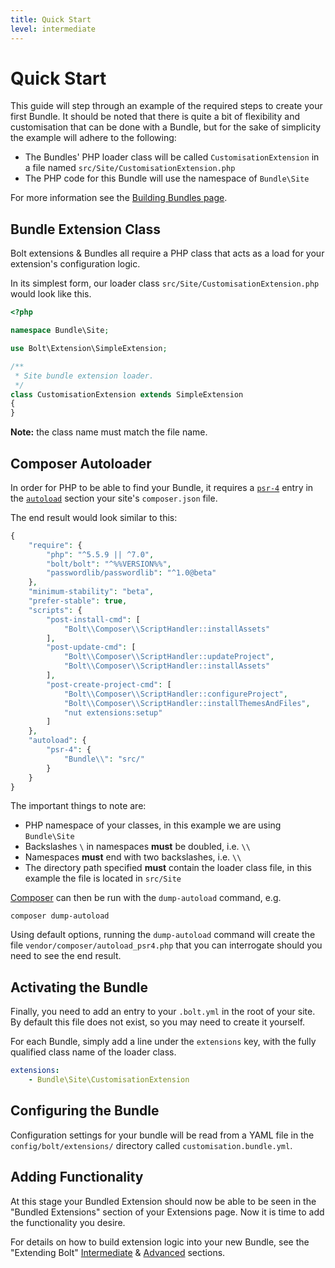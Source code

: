 ```yaml
---
title: Quick Start
level: intermediate
---
```

Quick Start
===========

This guide will step through an example of the required steps to create your
first Bundle. It should be noted that there is quite a bit of flexibility and
customisation that can be done with a Bundle, but for the sake of simplicity
the example will adhere to the following:

 - The Bundles' PHP loader class will be called `CustomisationExtension` in a file
   named `src/Site/CustomisationExtension.php`
 - The PHP code for this Bundle will use the namespace of `Bundle\Site`

For more information see the [Building Bundles page](building-bundles).


Bundle Extension Class
----------------------

Bolt extensions & Bundles all require a PHP class that acts as a load for your
extension's configuration logic.

In its simplest form, our loader class `src/Site/CustomisationExtension.php` would
look like this.

```php
<?php

namespace Bundle\Site;

use Bolt\Extension\SimpleExtension;

/**
 * Site bundle extension loader.
 */
class CustomisationExtension extends SimpleExtension
{
}
```

<p class="note"><strong>Note:</strong> the class name must match the file name.</p>


Composer Autoloader
-------------------

In order for PHP to be able to find your Bundle, it requires a [`psr-4`][psr-4]
entry in the [`autoload`][autoload] section your site's `composer.json` file.

The end result would look similar to this:

```php
{
    "require": {
        "php": "^5.5.9 || ^7.0",
        "bolt/bolt": "^%%VERSION%%",
        "passwordlib/passwordlib": "^1.0@beta"
    },
    "minimum-stability": "beta",
    "prefer-stable": true,
    "scripts": {
        "post-install-cmd": [
            "Bolt\\Composer\\ScriptHandler::installAssets"
        ],
        "post-update-cmd": [
            "Bolt\\Composer\\ScriptHandler::updateProject",
            "Bolt\\Composer\\ScriptHandler::installAssets"
        ],
        "post-create-project-cmd": [
            "Bolt\\Composer\\ScriptHandler::configureProject",
            "Bolt\\Composer\\ScriptHandler::installThemesAndFiles",
            "nut extensions:setup"
        ]
    },
    "autoload": {
        "psr-4": {
            "Bundle\\": "src/"
        }
    }
}
```

The important things to note are:
 - PHP namespace of your classes, in this example we are using `Bundle\Site`
 - Backslashes `\` in namespaces **must** be doubled, i.e. `\\`
 - Namespaces **must** end with two backslashes, i.e. `\\`
 - The directory path specified **must** contain the loader class file, in
   this example the file is located in `src/Site`

[Composer][composer] can then be run with the `dump-autoload` command, e.g.

```
composer dump-autoload
```

Using default options, running the `dump-autoload` command will create the file
`vendor/composer/autoload_psr4.php` that you can interrogate should you need to
see the end result.


Activating the Bundle
---------------------

Finally, you need to add an entry to your `.bolt.yml` in the root of your site.
By default this file does not exist, so you may need to create it yourself.

For each Bundle, simply add a line under the `extensions` key, with the fully
qualified class name of the loader class.

```yml
extensions:
    - Bundle\Site\CustomisationExtension
```


Configuring the Bundle
----------------------

Configuration settings for your bundle will be read from a YAML file in
the `config/bolt/extensions/` directory called `customisation.bundle.yml`.


Adding Functionality
--------------------

At this stage your Bundled Extension should now be able to be seen in the
"Bundled Extensions" section of your Extensions page. Now it is time to add
the functionality you desire.

For details on how to build extension logic into your new Bundle, see the
"Extending Bolt" [Intermediate][intermediate] & [Advanced][advanced] sections.


[composer]: https://getcomposer.org/download/
[autoload]: https://getcomposer.org/doc/04-schema.md#psr-4
[psr-4]: http://www.php-fig.org/psr/psr-4/
[intermediate]: /extensions/intermediate
[advanced]: /extensions/advanced
